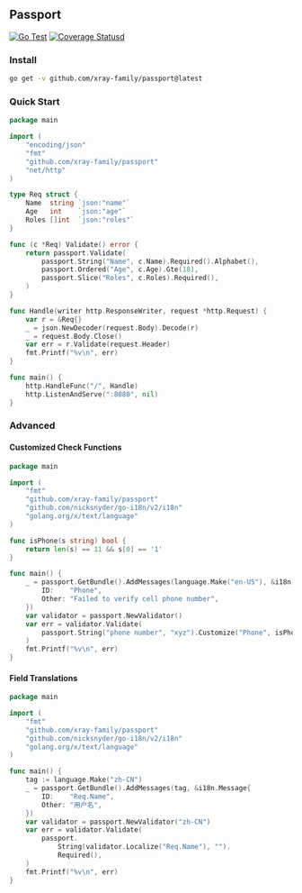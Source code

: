 ## Passport

[![Go Test](https://github.com/xray-family/passport/actions/workflows/go.yml/badge.svg)](https://github.com/xray-family/passport/actions/workflows/go.yml) [![Coverage Statusd][1]][2]

[1]: https://codecov.io/gh/lxzan/passport/branch/main/graph/badge.svg

[2]: https://codecov.io/gh/lxzan/passport

### Install

```bash
go get -v github.com/xray-family/passport@latest
```

### Quick Start

```go
package main

import (
    "encoding/json"
    "fmt"
    "github.com/xray-family/passport"
    "net/http"
)

type Req struct {
    Name  string `json:"name"`
    Age   int    `json:"age"`
    Roles []int  `json:"roles"`
}

func (c *Req) Validate() error {
    return passport.Validate(
        passport.String("Name", c.Name).Required().Alphabet(),
        passport.Ordered("Age", c.Age).Gte(18),
        passport.Slice("Roles", c.Roles).Required(),
    )
}

func Handle(writer http.ResponseWriter, request *http.Request) {
    var r = &Req{}
    _ = json.NewDecoder(request.Body).Decode(r)
    _ = request.Body.Close()
    var err = r.Validate(request.Header)
    fmt.Printf("%v\n", err)
}

func main() {
    http.HandleFunc("/", Handle)
    http.ListenAndServe(":8080", nil)
}
```

### Advanced

#### Customized Check Functions

```go
package main

import (
    "fmt"
    "github.com/xray-family/passport"
    "github.com/nicksnyder/go-i18n/v2/i18n"
    "golang.org/x/text/language"
)

func isPhone(s string) bool {
    return len(s) == 11 && s[0] == '1'
}

func main() {
    _ = passport.GetBundle().AddMessages(language.Make("en-US"), &i18n.Message{
        ID:    "Phone",
        Other: "Failed to verify cell phone number",
    })
    var validator = passport.NewValidator()
    var err = validator.Validate(
        passport.String("phone number", "xyz").Customize("Phone", isPhone),
    )
    fmt.Printf("%v\n", err)
}
```

#### Field Translations

```go
package main

import (
    "fmt"
    "github.com/xray-family/passport"
    "github.com/nicksnyder/go-i18n/v2/i18n"
    "golang.org/x/text/language"
)

func main() {
    tag := language.Make("zh-CN")
    _ = passport.GetBundle().AddMessages(tag, &i18n.Message{
        ID:    "Req.Name",
        Other: "用户名",
    })
    var validator = passport.NewValidator("zh-CN")
    var err = validator.Validate(
        passport.
            String(validator.Localize("Req.Name"), "").
            Required(),
    )
    fmt.Printf("%v\n", err)
}
```
